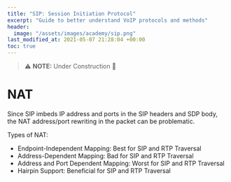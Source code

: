 ```yaml
---
title: "SIP: Session Initiation Protocol"
excerpt: "Guide to better understand VoIP protocols and methods"
header:
  image: "/assets/images/academy/sip.png"
last_modified_at: 2021-05-07 21:28:04 +00:00
toc: true
---
```


> :warning: **NOTE:**  Under Construction :construction:


# NAT

Since SIP imbeds IP address and ports in the SIP headers and SDP body, the NAT address/port rewriting in the packet can be problematic.

Types of NAT:
* Endpoint-Independent Mapping: Best for SIP and RTP Traversal
* Address-Dependent Mapping: Bad for SIP and RTP Traversal
* Address and Port Dependent Mapping: Worst for SIP and RTP Traversal
* Hairpin Support: Beneficial for SIP and RTP Traversal
